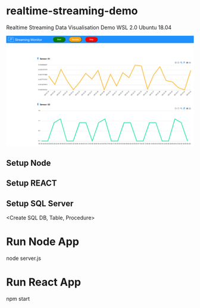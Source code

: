 # realtime-streaming-demo
Realtime Streaming Data Visualisation Demo 
WSL 2.0 Ubuntu 18.04

![Screenshot](./images/StreamingMonitor.png)

## Setup Node
<Install packages>
  
## Setup REACT
<Install Packages>
  
## Setup SQL Server
<Create SQL DB, Table, Procedure>
<Run procedure to simulate sensor readings>
  
# Run Node App
node server.js

# Run React App
npm start
